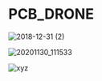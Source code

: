 # PCB_DRONE

![2018-12-31 (2)](https://user-images.githubusercontent.com/37435024/100572545-bc2a4900-32fb-11eb-9300-354ae82360bc.png)

![20201130_111533](https://user-images.githubusercontent.com/37435024/100573778-98b4cd80-32fe-11eb-83d2-def5871853ef.jpg)

![xyz](https://user-images.githubusercontent.com/37435024/100574191-753e5280-32ff-11eb-81cf-46ac0eda9d96.jpg)




